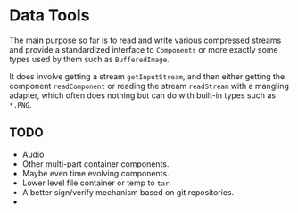 # Data Tools

The main purpose so far is to read and write various compressed streams and provide a standardized interface to `Components` or more exactly some types used by them such as `BufferedImage`.

It does involve getting a stream `getInputStream`, and then either getting the component `readComponent` or reading the stream `readStream` with a mangling adapter, which often does nothing but can do with built-in types such as `*.PNG`.

## TODO

* Audio
* Other multi-part container components.
* Maybe even time evolving components.
* Lower level file container or temp to `tar`.
* A better sign/verify mechanism based on git repositories.
* 
